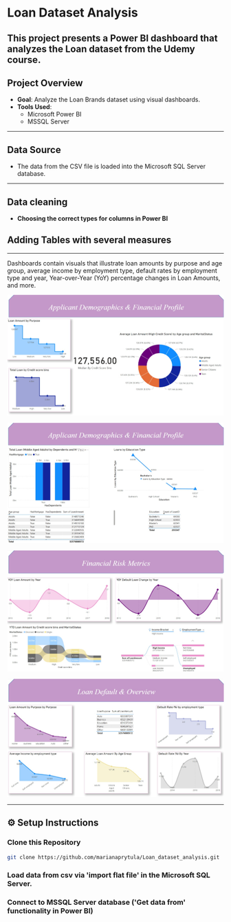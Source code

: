 # Loan Dataset Analysis

This project presents a Power BI dashboard that analyzes the Loan dataset from the Udemy course. 
---

## Project Overview

- **Goal**: Analyze the Loan Brands dataset using visual dashboards.
- **Tools Used**:
  - Microsoft Power BI 
  - MSSQL Server

---

## Data Source

- The data from the CSV file is loaded into the Microsoft SQL Server database.

---

## Data cleaning 

-  **Choosing the correct types for columns in Power BI**

## Adding Tables with several measures

---

Dashboards contain visuals that illustrate loan amounts by purpose and age group, average income by employment type, default rates by employment type and year, Year-over-Year (YoY) percentage changes in Loan Amounts, and more.

![Customers](dashboards_images/Applicant_Demographics_&_Financial_Profile.jpg "A screenshot showing the Applicant_Demographics_&_Financial_Profile.") 

![Customers](dashboards_images/Financial_Profile.jpg "A screenshot showing the Financial_Profile.") 

![Customers](dashboards_images/Financial_Risk_Metrics.jpg "A screenshot showing the Financial_Risk_Metrics.") 

![Customers](dashboards_images/Loan_Default_&_Overview.jpg "A screenshot showing the Loan_Default_&_Overview.") 

---


## ⚙️ Setup Instructions

### Clone this Repository
```bash
git clone https://github.com/marianaprytula/Loan_dataset_analysis.git
```

### Load data from csv via 'import flat file' in the Microsoft SQL Server.

### Connect to MSSQL Server database ('Get data from' functionality in Power BI)
